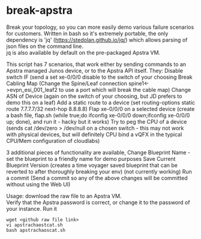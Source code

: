 # break-apstra
Break your topology, so you can more easily demo various failure scenarios for customers.
Written in bash so it's extremely portable, the only dependency is 'jq' (https://stedolan.github.io/jq/) which allows parsing of json files on the command line.  
jq is also available by default on the pre-packaged Apstra VM.

This script has 7 scenarios, that work either by sending commands to an Apstra managed Junos device, or to the Apstra API itself.
They:
Disable switch IF (send a set xe-0/0/0 disable to the switch of your choosing
Break Cabling Map (Change the Spine/Leaf connection spine1<->evpn_esi_001_leaf2 to use a port which will break the cable map)
Change ASN of Device (again on the switch of your choosing, but JD prefers to demo this on a leaf)
Add a static route to a device (set routing-options static route 7.7.7.7/32 next-hop 8.8.8.8)
Flap xe-0/0/0 on a selected device (create a bash file, flap.sh (while true;do ifconfig xe-0/0/0 down;ifconfig xe-0/0/0 up; done), and run it - hacky but it works)
Try to peg the CPU of a device (sends cat /dev/zero > /dev/null on a chosen switch - this may not work with physical devices, but will definitely CPU bind a vQFX in the typical CPU/Mem configuration of cloudlabs)


3 additional pieces of functionality are available, 
Change Blueprint Name - set the blueprint to a friendly name for demo purposes
Save Current Blueprint Version (creates a time voyager saved blueprint that can be reverted to after thoroughly breaking your env)
(not currently working) Run a commit (Send a commit so any of the above changes will be committed without using the Web UI)


Usage:
download the raw file to an Apstra VM.  
Verify that the Apstra password is correct, or change it to the password of your instance.
Run it 
```
wget <github raw file link>
vi apstrachaostcat.sh 
bash apstrachaoscat.sh
```
